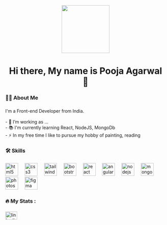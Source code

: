 <div align="center">
  <img height="150" src="https://camo.githubusercontent.com/62da68eb62b1e5f175f7d1f0191dd89a653d7908feb22d37d4a0ab07365d6791/68747470733a2f2f6d656469612e67697068792e636f6d2f6d656469612f4d3967624264396e6244724f5475314d71782f67697068792e676966"  />
</div>

###

<h1 align="center">Hi there, My name is Pooja Agarwal 👋</h1>

###

<h3 align="left">👩‍💻  About Me</h3>

###

<p align="left">I'm a Front-end Developer from India.<br><br>- 🔭 I’m working as ...<br>- 📚 I'm currently learning React, NodeJS, MongoDb<br>- ⚡ In my free time I like to pursue my hobby of painting, reading</p>

###

<h3 align="left">🛠 Skills</h3>

###

<div align="left">
  <img src="https://cdn.simpleicons.org/html5/E34F26" height="40" alt="html5 logo"  />
  <img width="13" />
  <img src="https://cdn.simpleicons.org/css3/1572B6" height="40" alt="css3 logo"  />
  <img width="13" />
  <img src="https://cdn.simpleicons.org/tailwindcss/06B6D4" height="40" alt="tailwindcss logo"  />
  <img width="13" />
  <img src="https://cdn.simpleicons.org/bootstrap/7952B3" height="40" alt="bootstrap logo"  />
  <img width="13" />
  <img src="https://cdn.simpleicons.org/react/61DAFB" height="40" alt="react logo"  />
  <img width="13" />
  <img src="https://cdn.simpleicons.org/angular/DD0031" height="40" alt="angularjs logo"  />
  <img width="13" />
  <img src="https://cdn.simpleicons.org/nodedotjs/339933" height="40" alt="nodejs logo"  />
  <img width="13" />
  <img src="https://cdn.simpleicons.org/mongodb/47A248" height="40" alt="mongodb logo"  />
  <img width="13" />
  <img src="https://cdn.simpleicons.org/adobephotoshop/31A8FF" height="40" alt="photoshop logo"  />
  <img width="13" />
  <img src="https://cdn.jsdelivr.net/gh/devicons/devicon/icons/figma/figma-original.svg" height="40" alt="figma logo"  />
</div>

###

<h3 align="left">🔥   My Stats :</h3>

###

<div align="left">
  <img src="https://raw.githubusercontent.com/maurodesouza/profile-readme-generator/master/src/assets/icons/social/linkedin/default.svg" width="37" height="25" alt="linkedin logo"  />
</div>

###
